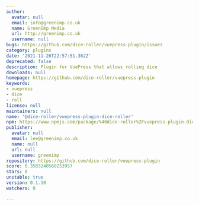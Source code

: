 ```yaml
---
author:
  avatar: null
  email: info@greenimp.co.uk
  name: GreenImp Media
  url: http://greenimp.co.uk
  username: null
bugs: https://github.com/dice-roller/vuepress-plugin/issues
category: plugins
date: '2021-11-26T22:57:51.362Z'
deprecated: false
description: Plugin for VuePress that allows rolling dice
downloads: null
homepage: https://github.com/dice-roller/vuepress-plugin
keywords:
- vuepress
- dice
- roll
license: null
maintainers: null
name: '@dice-roller/vuepress-plugin-dice-roller'
npm: https://www.npmjs.com/package/%40dice-roller%2Fvuepress-plugin-dice-roller
publisher:
  avatar: null
  email: lee@greenimp.co.uk
  name: null
  url: null
  username: greenimp
repository: https://github.com/dice-roller/vuepress-plugin
score: 0.3583240560253957
stars: 0
unstable: true
version: 0.1.10
watchers: 0

---
```


